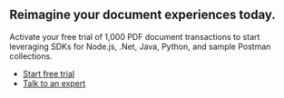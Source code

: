 <SummaryBlock slots="heading, text, buttons"  background="rgb(31, 42, 73)" btnVariant="cta" buttonPositionRight className="Reinvent py-2 reimagine" />

## Reimagine your document experiences today.

Activate your free trial of 1,000 PDF document transactions to start leveraging SDKs for Node.js, .Net, Java, Python, and sample Postman collections.

- [Start free trial](https://documentcloud.adobe.com/dc-integration-creation-app-cdn/main.html?sdid=2K4PCBTH&mv=display)
- [Talk to an expert](/pricing/contact/?sdid=35SVBQ5B&mv=display)